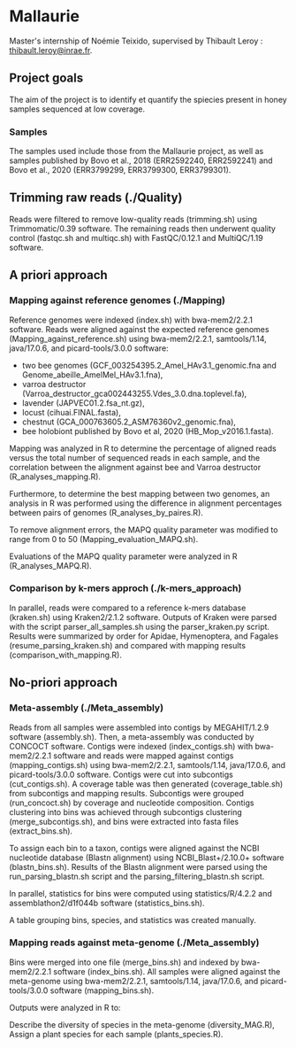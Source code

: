 # Mallaurie
Master's internship of Noémie Teixido, supervised by Thibault Leroy : thibault.leroy@inrae.fr.

## Project goals 
The aim of the project is to identify et quantify the spiecies present in honey samples sequenced at low coverage. 
### Samples 
The samples used include those from the Mallaurie project, as well as samples published by Bovo et al., 2018 (ERR2592240, ERR2592241) and Bovo et al., 2020 (ERR3799299, ERR3799300, ERR3799301).

## Trimming raw reads (./Quality)
Reads were filtered to remove low-quality reads (trimming.sh) using Trimmomatic/0.39 software. The remaining reads then underwent quality control (fastqc.sh and multiqc.sh) with FastQC/0.12.1 and MultiQC/1.19 software.

## A priori approach 
### Mapping against reference genomes (./Mapping)
Reference genomes were indexed (index.sh) with bwa-mem2/2.2.1 software.
Reads were aligned against the expected reference genomes (Mapping_against_reference.sh) using bwa-mem2/2.2.1, samtools/1.14, java/17.0.6, and picard-tools/3.0.0 software:

- two bee genomes (GCF_003254395.2_Amel_HAv3.1_genomic.fna and Genome_abeille_AmelMel_HAv3.1.fna),
- varroa destructor (Varroa_destructor_gca002443255.Vdes_3.0.dna.toplevel.fa),
- lavender (JAPVEC01.2.fsa_nt.gz),
- locust (cihuai.FINAL.fasta),
- chestnut (GCA_000763605.2_ASM76360v2_genomic.fna),
- bee holobiont published by Bovo et al, 2020 (HB_Mop_v2016.1.fasta).

Mapping was analyzed in R to determine the percentage of aligned reads versus the total number of sequenced reads in each sample, and the correlation between the alignment against bee and Varroa destructor (R_analyses_mapping.R).

Furthermore, to determine the best mapping between two genomes, an analysis in R was performed using the difference in alignment percentages between pairs of genomes (R_analyses_by_paires.R).  

To remove alignment errors, the MAPQ quality parameter was modified to range from 0 to 50 (Mapping_evaluation_MAPQ.sh).
 
Evaluations of the MAPQ quality parameter were analyzed in R (R_analyses_MAPQ.R).


### Comparison by k-mers approch (./k-mers_approach)
In parallel, reads were compared to a reference k-mers database (kraken.sh) using Kraken2/2.1.2 software. 
Outputs of Kraken were parsed with the script parser_all_samples.sh using the parser_kraken.py script. 
Results were summarized by order for Apidae, Hymenoptera, and Fagales (resume_parsing_kraken.sh) and compared with mapping results (comparison_with_mapping.R).

## No-priori approach
### Meta-assembly (./Meta_assembly)
Reads from all samples were assembled into contigs by MEGAHIT/1.2.9 software (assembly.sh). Then, a meta-assembly was conducted by CONCOCT software. Contigs were indexed (index_contigs.sh) with bwa-mem2/2.2.1 software and reads were mapped against contigs (mapping_contigs.sh) using bwa-mem2/2.2.1, samtools/1.14, java/17.0.6, and picard-tools/3.0.0 software. Contigs were cut into subcontigs (cut_contigs.sh). A coverage table was then generated (coverage_table.sh) from subcontigs and mapping results. Subcontigs were grouped (run_concoct.sh) by coverage and nucleotide composition. Contigs clustering into bins was achieved through subcontigs clustering (merge_subcontigs.sh), and bins were extracted into fasta files (extract_bins.sh).

To assign each bin to a taxon, contigs were aligned against the NCBI nucleotide database (Blastn alignment) using NCBI_Blast+/2.10.0+ software (blastn_bins.sh). Results of the Blastn alignment were parsed using the run_parsing_blastn.sh script and the parsing_filtering_blastn.sh script.

In parallel, statistics for bins were computed using statistics/R/4.2.2 and assemblathon2/d1f044b software (statistics_bins.sh).

A table grouping bins, species, and statistics was created manually.

### Mapping reads against meta-genome (./Meta_assembly)
Bins were merged into one file (merge_bins.sh) and indexed by bwa-mem2/2.2.1 software (index_bins.sh). 
All samples were aligned against the meta-genome using bwa-mem2/2.2.1, samtools/1.14, java/17.0.6, and picard-tools/3.0.0 software (mapping_bins.sh).

Outputs were analyzed in R to:

Describe the diversity of species in the meta-genome (diversity_MAG.R),
Assign a plant species for each sample (plants_species.R).


